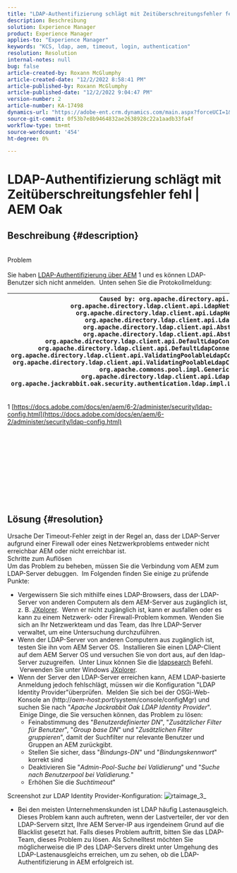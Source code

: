 ```yaml
---
title: "LDAP-Authentifizierung schlägt mit Zeitüberschreitungsfehler fehl | AEM Oak"
description: Beschreibung
solution: Experience Manager
product: Experience Manager
applies-to: "Experience Manager"
keywords: "KCS, ldap, aem, timeout, login, authentication"
resolution: Resolution
internal-notes: null
bug: false
article-created-by: Roxann McGlumphy
article-created-date: "12/2/2022 8:58:41 PM"
article-published-by: Roxann McGlumphy
article-published-date: "12/2/2022 9:04:47 PM"
version-number: 2
article-number: KA-17498
dynamics-url: "https://adobe-ent.crm.dynamics.com/main.aspx?forceUCI=1&pagetype=entityrecord&etn=knowledgearticle&id=9d3b3e19-8472-ed11-9561-6045bd006079"
source-git-commit: 0f53b7e8b9464832ae2638928c22a1aadb33fa4f
workflow-type: tm+mt
source-wordcount: '454'
ht-degree: 0%

---
```


# LDAP-Authentifizierung schlägt mit Zeitüberschreitungsfehler fehl | AEM Oak

## Beschreibung {#description}

<br>Problem<br><br>
Sie haben [LDAP-Authentifizierung über AEM](https://docs.adobe.com/docs/en/aem/6-2/administer/security/ldap-config.html) 1 und es können LDAP-Benutzer sich nicht anmelden.  Unten sehen Sie die Protokollmeldung:


| `Caused by: org.apache.directory.api.ldap.model.exception.LdapException: TimeOut occurred``at org.apache.directory.ldap.client.api.LdapNetworkConnection.writeRequest(LdapNetworkConnection.java:4106)``at org.apache.directory.ldap.client.api.LdapNetworkConnection.bindAsync(LdapNetworkConnection.java:1290)``at org.apache.directory.ldap.client.api.LdapNetworkConnection.bind(LdapNetworkConnection.java:1188)``at org.apache.directory.ldap.client.api.AbstractLdapConnection.bind(AbstractLdapConnection.java:127)``at org.apache.directory.ldap.client.api.AbstractLdapConnection.bind(AbstractLdapConnection.java:112)``at org.apache.directory.ldap.client.api.DefaultLdapConnectionFactory.bindConnection(DefaultLdapConnectionFactory.java:64)``at org.apache.directory.ldap.client.api.DefaultLdapConnectionFactory.newLdapConnection(DefaultLdapConnectionFactory.java:107)``at org.apache.directory.ldap.client.api.ValidatingPoolableLdapConnectionFactory.makeObject(ValidatingPoolableLdapConnectionFactory.java:133)``at org.apache.directory.ldap.client.api.ValidatingPoolableLdapConnectionFactory.makeObject(ValidatingPoolableLdapConnectionFactory.java:59)``at org.apache.commons.pool.impl.GenericObjectPool.borrowObject(GenericObjectPool.java:1188)``at org.apache.directory.ldap.client.api.LdapConnectionPool.getConnection(LdapConnectionPool.java:123)``at org.apache.jackrabbit.oak.security.authentication.ldap.impl.LdapIdentityProvider.connect(LdapIdentityProvider.java:771)``... 57 common frames omitted` |
| --- |


1 [https://docs.adobe.com/docs/en/aem/6-2/administer/security/ldap-config.html](https://docs.adobe.com/docs/en/aem/6-2/administer/security/ldap-config.html)
<br><br><br><br> <br><br><br><br><br> <br><br>

## Lösung {#resolution}


Ursache Der Timeout-Fehler zeigt in der Regel an, dass der LDAP-Server aufgrund einer Firewall oder eines Netzwerkproblems entweder nicht erreichbar AEM oder nicht erreichbar ist.
<br>Schritte zum Auflösen<br>
Um das Problem zu beheben, müssen Sie die Verbindung vom AEM zum LDAP-Server debuggen.  Im Folgenden finden Sie einige zu prüfende Punkte:

- Vergewissern Sie sich mithilfe eines LDAP-Browsers, dass der LDAP-Server von anderen Computern als dem AEM-Server aus zugänglich ist, z. B. [JXplorer](http://jxplorer.org/).  Wenn er nicht zugänglich ist, kann er ausfallen oder es kann zu einem Netzwerk- oder Firewall-Problem kommen. Wenden Sie sich an Ihr Netzwerkteam und das Team, das Ihre LDAP-Server verwaltet, um eine Untersuchung durchzuführen.
- Wenn der LDAP-Server von anderen Computern aus zugänglich ist, testen Sie ihn vom AEM Server OS.  Installieren Sie einen LDAP-Client auf dem AEM Server OS und versuchen Sie von dort aus, auf den ldap-Server zuzugreifen.  Unter Linux können Sie die [ldapsearch](https://access.redhat.com/documentation/en-US/Red_Hat_Directory_Server/8.2/html/Administration_Guide/Examples-of-common-ldapsearches.html) Befehl.  Verwenden Sie unter Windows [JXplorer](http://jxplorer.org/).
- Wenn der Server den LDAP-Server erreichen kann, AEM LDAP-basierte Anmeldung jedoch fehlschlägt, müssen wir die Konfiguration &quot;LDAP Identity Provider&quot;überprüfen.  Melden Sie sich bei der OSGi-Web-Konsole an (http://*aem-host:port*/system/console/configMgr) und suchen Sie nach &quot;*Apache Jackrabbit Oak LDAP Identity Provider*&quot;.  Einige Dinge, die Sie versuchen können, das Problem zu lösen:
   - Feinabstimmung des &quot;*Benutzerdefinierter DN*&quot;, &quot;*Zusätzlicher Filter für Benutzer*&quot;, &quot;*Group base DN*&quot; und &quot;*Zusätzlichen Filter gruppieren*&quot;, damit der Suchfilter nur relevante Benutzer und Gruppen an AEM zurückgibt.
   - Stellen Sie sicher, dass &quot;*Bindungs-DN*&quot; und &quot;*Bindungskennwort*&quot; korrekt sind
   - Deaktivieren Sie &quot;*Admin-Pool-Suche bei Validierung*&quot; und &quot;*Suche nach Benutzerpool bei Validierung.*&quot;
   - Erhöhen Sie die *Suchtimeout*&quot;


Screenshot zur LDAP Identity Provider-Konfiguration:
![rtaimage_3_](https://helpx.adobe.com/content/dam/help/en/experience-manager/kb/LDAP-error/jcr%3acontent/main-pars/image/rtaimage_3_.png "rtaimage_3_")
- Bei den meisten Unternehmenskunden ist LDAP häufig Lastenausgleich. Dieses Problem kann auch auftreten, wenn der Lastverteiler, der vor den LDAP-Servern sitzt, Ihre AEM Server-IP aus irgendeinem Grund auf die Blacklist gesetzt hat. Falls dieses Problem auftritt, bitten Sie das LDAP-Team, dieses Problem zu lösen. Als Schnelltest möchten Sie möglicherweise die IP des LDAP-Servers direkt unter Umgehung des LDAP-Lastenausgleichs erreichen, um zu sehen, ob die LDAP-Authentifizierung in AEM erfolgreich ist.

